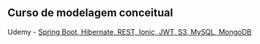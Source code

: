 ## Curso de modelagem conceitual

Udemy - [Spring Boot, Hibernate, REST, Ionic, JWT, S3, MySQL, MongoDB](https://www.udemy.com/course/spring-boot-ionic/)
